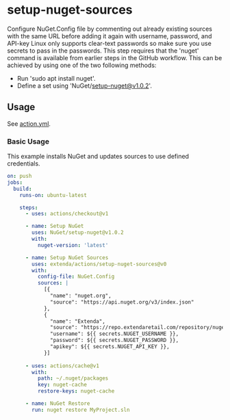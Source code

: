 # setup-nuget-sources

Configure NuGet.Config file by commenting out already existing sources with the same URL before adding it again with username, password, and API-key
Linux only supports clear-text passwords so make sure you use secrets to pass in the passwords.
This step requires that the 'nuget' command is available from earlier steps in the GitHub workflow. This can be achieved by using one of the two following methods:
 * Run 'sudo apt install nuget'.
 * Define a set using  'NuGet/setup-nuget@v1.0.2'.

## Usage

See [action.yml](action.yml).

### Basic Usage

This example installs NuGet and updates sources to use defined credentials.

```yaml
on: push
jobs:
  build:
    runs-on: ubuntu-latest

    steps:
      - uses: actions/checkout@v1

      - name: Setup NuGet
        uses: NuGet/setup-nuget@v1.0.2
        with:
          nuget-version: 'latest'

      - name: Setup NuGet Sources
        uses: extenda/actions/setup-nuget-sources@v0
        with:
          config-file: NuGet.Config
          sources: |
            [{
              "name": "nuget.org",
              "source": "https://api.nuget.org/v3/index.json"
            },
            {
              "name": "Extenda",
              "source": "https://repo.extendaretail.com/repository/nuget-group/",
              "username": ${{ secrets.NUGET_USERNAME }},
              "password": ${{ secrets.NUGET_PASSWORD }},
              "apikey": ${{ secrets.NUGET_API_KEY }},
            }]
    
      - uses: actions/cache@v1
        with:
          path: ~/.nuget/packages
          key: nuget-cache
          restore-keys: nuget-cache

      - name: NuGet Restore
        run: nuget restore MyProject.sln
```
